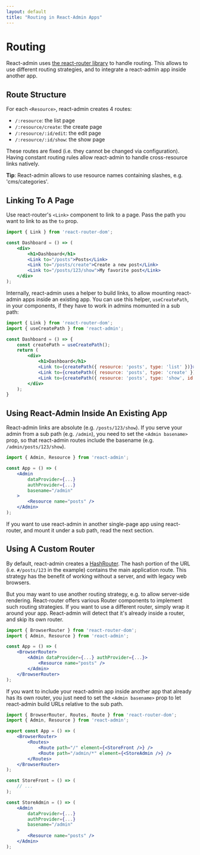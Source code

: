 ```yaml
---
layout: default
title: "Routing in React-Admin Apps"
---
```


# Routing

React-admin uses [the react-router library](https://reactrouter.com/) to handle routing. This allows to use different routing strategies, and to integrate a react-admin app inside another app.

## Route Structure

For each `<Resource>`, react-admin creates 4 routes:

* `/:resource`: the list page
* `/:resource/create`: the create page
* `/:resource/:id/edit`: the edit page
* `/:resource/:id/show`: the show page

These routes are fixed (i.e. they cannot be changed via configuration). Having constant routing rules allow react-admin to handle cross-resource links natively. 

**Tip**: React-admin allows to use resource names containing slashes, e.g. 'cms/categories'.

## Linking To A Page

Use react-router's `<Link>` component to link to a page. Pass the path you want to link to as the `to` prop.

```jsx
import { Link } from 'react-router-dom';

const Dashboard = () => (
    <div>
        <h1>Dashboard</h1>
        <Link to="/posts">Posts</Link>
        <Link to="/posts/create">Create a new post</Link>
        <Link to="/posts/123/show">My favorite post</Link>
    </div>
);
```

Internally, react-admin uses a helper to build links, to allow mounting react-admin apps inside an existing app. You can use this helper, `useCreatePath`, in your components, if they have to work in admins momunted in a sub path:

```jsx
import { Link } from 'react-router-dom';
import { useCreatePath } from 'react-admin';

const Dashboard = () => {
    const createPath = useCreatePath();
    return (
        <div>
            <h1>Dashboard</h1>
            <Link to={createPath({ resource: 'posts', type: 'list' })}>Posts</Link>
            <Link to={createPath({ resource: 'posts', type: 'create' })}>Create a new post</Link>
            <Link to={createPath({ resource: 'posts', type: 'show', id: 123 })}>My favorite post</Link>
        </div>
    );
}
```

## Using React-Admin Inside An Existing App

React-admin links are absolute (e.g. `/posts/123/show`). If you serve your admin from a sub path (e.g. `/admin`), you need to set the `<Admin basename>` prop, so that react-admin routes include the basename (e.g. `/admin/posts/123/show`).

```jsx
import { Admin, Resource } from 'react-admin';

const App = () => (
    <Admin
        dataProvider={...}
        authProvider={...}
        basename="/admin"
    >
        <Resource name="posts" />
    </Admin>
);
```

If you want to use react-admin in another single-page app using react-router, and mount it under a sub path, read the next section.

## Using A Custom Router 

By default, react-admin creates a [HashRouter](https://reactrouter.com/docs/en/v6/api#hashrouter). The hash portion of the URL (i.e. `#/posts/123` in the example) contains the main application route. This strategy has the benefit of working without a server, and with legacy web browsers. 

But you may want to use another routing strategy, e.g. to allow server-side rendering. React-router offers various Router components to implement such routing strategies. If you want to use a different router, simply wrap it around your app. React-admin will detect that it's already inside a router, and skip its own router. 

```jsx
import { BrowserRouter } from 'react-router-dom';
import { Admin, Resource } from 'react-admin';

const App = () => (
    <BrowserRouter>
        <Admin dataProvider={...} authProvider={...}>
            <Resource name="posts" />
        </Admin>
    </BrowserRouter>
);
```

If you want to include your react-admin app inside another app that already has its own router, you just need to set the `<Admin basename>` prop to let react-admin build URLs relative to the sub path.

```jsx
import { BrowserRouter, Routes, Route } from 'react-router-dom';
import { Admin, Resource } from 'react-admin';

export const App = () => (
    <BrowserRouter>
        <Routes>
            <Route path="/" element={<StoreFront />} />
            <Route path="/admin/*" element={<StoreAdmin />} />
        </Routes>
    </BrowserRouter>
);

const StoreFront = () => (
    // ...
);

const StoreAdmin = () => (
    <Admin
        dataProvider={...}
        authProvider={...}
        basename="/admin"
    >
        <Resource name="posts" />
    </Admin>
);
```